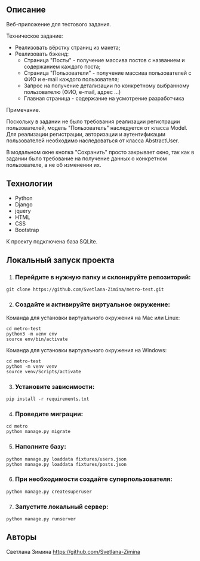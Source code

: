 ## Описание
Веб-приложение для тестового задания. 

Техническое задание:
- Реализовать вёрстку страниц из макета;
- Реализовать бэкенд:
    - Страница "Посты" - получение массива постов с названием и содержанием каждого поста;
    - Страница "Пользователи" - получение массива пользователей с ФИО и e-mail каждого пользователя;
    - Запрос на получение детализации по конкретному выбранному пользователю (ФИО, e-mail, адрес ...)
    - Главная страница - содержание на усмотрение разработчика

Примечание.

Поскольку в задании не было требования реализации регистрации пользователей, модель "Пользователь" 
наследуется от класса Model. Для реализации регистрации, авторизации и аутентификации пользователей 
необходимо наследоваться от класса AbstractUser.

В модальном окне кнопка "Сохранить" просто закрывает окно, так как в задании было требование на получение данных о конкретном пользователе,
 а не об изменении их. 

## Технологии
- Python
- Django
- jquery
- HTML
- CSS
- Bootstrap

К проекту подключена база SQLite. 

## Локальный запуск проекта

1. ### Перейдите в нужную папку и склонируйте репозиторий:
```
git clone https://github.com/Svetlana-Zimina/metro-test.git
```

2. ### Создайте и активируйте виртуальное окружение:
Команда для установки виртуального окружения на Mac или Linux:
```
cd metro-test
python3 -m venv env
source env/bin/activate
```

Команда для установки виртуального окружения на Windows:
```
cd metro-test
python -m venv venv
source venv/Scripts/activate
```
3. ### Установите зависимости:
```
pip install -r requirements.txt
```

4. ### Проведите миграции:
```
cd metro
python manage.py migrate
```

5. ### Наполните базу:
```
python manage.py loaddata fixtures/users.json
python manage.py loaddata fixtures/posts.json
```

6. ### При необходимости создайте суперпользователя:
```
python manage.py createsuperuser
```

7. ### Запустите локальный сервер:
```
python manage.py runserver
```

## Авторы
Светлана Зимина
https://github.com/Svetlana-Zimina